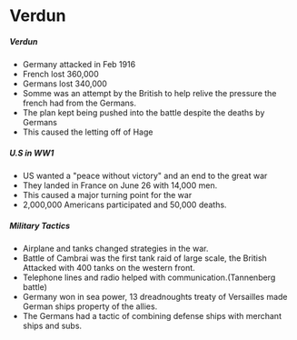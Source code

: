 # Verdun
##### Verdun

  * Germany attacked in Feb 1916
  * French lost 360,000
  * Germans lost 340,000
  * Somme was an attempt by the British to help relive the pressure the french had from the Germans.
  * The plan kept being pushed into the battle despite the deaths by Germans
  * This caused the letting off of Hage

##### U.S in WW1

  * US wanted a "peace without victory" and an end to the great war
  * They landed in France on June 26 with 14,000 men.
  * This caused a major turning point for the war
  * 2,000,000 Americans participated and 50,000 deaths.

#####  Military Tactics

  * Airplane and tanks changed strategies in the war.
  *  Battle of Cambrai was the first tank raid of large scale, the British Attacked with 400 tanks on the western front.
  * Telephone lines and radio helped with communication.(Tannenberg battle)
  * Germany won in sea power, 13 dreadnoughts treaty of Versailles made German ships property of the allies.
  * The Germans had a tactic of combining defense ships with merchant ships and subs.
